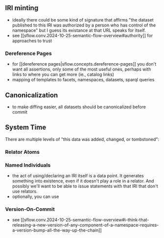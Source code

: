 
## IRI minting

- ideally there could be some kind of signature that affirms "the dataset published to this IRI was authorized by a person who has control of the namespace" but I guess its existance at that URL speaks for itself.
- see [[sflow.conv.2024-10-25-semantic-flow-overview#authority]] for approaches to trust

### Dereference Pages

- for [[dereference pages|sflow.concepts.dereference-pages]] you don't want all assertions, only some of the most useful ones, perhaps with links to where you can get more (ie., catalog links)
- mapping of templates to facets, namespaces, datasets, sparql queries

## Canonicalization

- to make diffing easier, all datasets should be canonicalized before commit

## System Time

There are multiple levels of "this data was added, changed, or tombstoned":

### Relator Atoms

### Named Individuals

- the act of using/declaring an IRI itself is a data point. It generates something into existence, even if it doesn't play a role in a relator. And possibly we'll want to be able to issue statements with that IRI that don't use relators. 
- optionally, you can use 

### Version-On-Commit

- see [[sflow.conv.2024-10-25-semantic-flow-overview#i-think-that-releasing-a-new-version-of-any-component-of-a-namespace-requires-a-version-bump-all-the-way-up-the-chain]]

